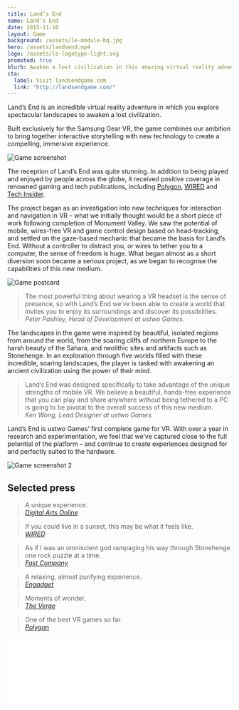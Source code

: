 ```yaml
---
title: Land’s End
name: Land’s End
date: 2015-11-10
layout: Game
background: /assets/le-module-bg.jpg
hero: /assets/landsend.mp4
logo: /assets/le-logotype-light.svg
promoted: true
blurb: Awaken a lost civilization in this amazing virtual reality adventure
cta:
  label: Visit landsendgame.com
  link: "http://landsendgame.com/"
---
```


<div class='content-box'>

Land’s End is an incredible virtual reality adventure in which you explore spectacular landscapes to awaken a lost civilization.

Built exclusively for the Samsung Gear VR, the game combines our ambition to bring together interactive storytelling with new technology to create a compelling, immersive experience.

</div>

<div class='content-box'>
  <img src="/assets/LandsEnd_Sept16_01.jpg" alt="Game screenshot" />
</div>

<div class='content-box dark'>

The reception of Land’s End was quite stunning. In addition to being played and enjoyed by people across the globe, it received positive coverage in renowned gaming and tech publications, including [Polygon](http://www.polygon.com/2015/11/10/9696182/lands-end-is-one-of-the-best-vr-games-so-far-this-is-how-it-was), [WIRED](http://www.wired.com/2014/10/a-gorgeous-new-virtual-reality-game-from-the-makers-of-monument-valley/) and [Tech Insider](http://www.techinsider.io/inside-lands-end-game-for-gear-vr-2015-11).

The project began as an investigation into new techniques for interaction and navigation in VR – what we initially thought would be a short piece of work following completion of Monument Valley. We saw the potential of mobile, wires-free VR and game control design based on head-tracking, and settled on the gaze-based mechanic that became the basis for Land’s End. Without a controller to distract you, or wires to tether you to a computer, the sense of freedom is huge. What began almost as a short diversion soon became a serious project, as we began to recognise the capabilities of this new medium.

</div>

<div class='content-box'>
  <img src="/assets/LE_postcard_BACK21.jpg" alt="Game postcard" />
</div>

<div class='content-box'>

> The most powerful thing about wearing a VR headset is the sense of presence, so with Land’s End we’ve been able to create a world that invites you to enjoy its surroundings and discover its possibilities.  
> <cite>Peter Pashley, Head of Development at ustwo Games.</cite>

The landscapes in the game were inspired by beautiful, isolated regions from around the world, from the soaring cliffs of northern Europe to the harsh beauty of the Sahara, and neolithic sites and artifacts such as Stonehenge. In an exploration through five worlds filled with these incredible, soaring landscapes, the player is tasked with awakening an ancient civilization using the power of their mind.

> Land’s End was designed specifically to take advantage of the unique strengths of mobile VR. We believe a beautiful, hands-free experience that you can play and share anywhere without being tethered to a PC is going to be pivotal to the overall success of this new medium.  
> <cite>Ken Wong, Lead Designer at ustwo Games.</cite>

Land’s End is ustwo Games’ first complete game for VR. With over a year in research and experimentation, we feel that we’ve captured close to the full potential of the platform – and continue to create experiences designed for and perfectly suited to the hardware.

</div>

<div class='content-box'>
  <img src="/assets/LandsEnd_Sept16_05.jpg" alt="Game screenshot 2" />
</div>

<div class='content-box dark'>

## Selected press

> A unique experience.  
> <cite><a href="http://www.digitalartsonline.co.uk/news/interactive-design/how-ustwo-created-monument-valley-sequel-lands-end-for-samsungs-gear-vr/">Digital Arts Online</a></cite>

> If you could live in a sunset, this may be what it feels like.  
> <cite><a href="http://www.wired.com/2015/09/monument-valleys-creators-just-made-stunning-vr-game/">WIRED</a></cite>

> As if I was an omniscient god rampaging his way through Stonehenge one rock puzzle at a time.  
> <cite><a href="http://www.fastcodesign.com/3051273/how-the-creators-of-monument-valley-are-writing-the-rules-of-virtual-reality">Fast Company</a></cite>

> A relaxing, almost purifying experience.  
> <cite><a href="http://www.engadget.com/2015/09/21/lands-end-ustwo-gear-vr-game-preview/">Engadget</a></cite>

> Moments of wonder.  
> <cite><a href="http://www.theverge.com/2015/9/21/9353235/lands-end-vr-game-monument-valley">The Verge</a></cite>

> One of the best VR games so far.  
> <cite><a href="http://www.polygon.com/2015/11/10/9696182/lands-end-is-one-of-the-best-vr-games-so-far-this-is-how-it-was">Polygon</a></cite>

</div>

<div class='content-box dark'>
  <div class='squashed'>
    <div class='fluid-embed'>
      <iframe src="//www.youtube.com/embed/XwJ9fiH2Ksw" frameborder="0" width="100%"></iframe>
    </div>
  </div>
</div>
